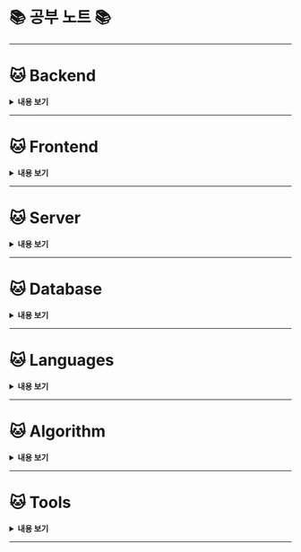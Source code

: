 # 📚 공부 노트 📚

---

# 🐱 Backend

<details>
<summary><strong>내용 보기</strong></summary>

### 🧙‍♀️ Spring

<br>

**Spring AOP**

- [API Verification 공통화](./Backend/Spring/AOP/Spring%20AOP%20-%20API%20Verification%20공통화.md)

<br>

**Transaction**

  - [AOP Transaction & Distributed Transaction](./Backend/Spring/Transaction/AOP-Distributed-Transaction.md)

<br>

**QueryDSL**

  - [QueryDSL (Kotlin)](./Backend/Spring/QueryDSL/Kotlin)
  - [QueryDSL (Java)](./Backend/Spring/QueryDSL/Java)

<br>

**Push & WebHook Alarm**

  - [Slack WebHook 연동](./Backend/WebHook/Slack/Slack%20Web%20Hook%20연동.md)
  - [Discord WebHook 연동](./Backend/WebHook/Discord/Discord%20Bot%20연동.md)

<br>

**Spring WebFlux**

  - [Reactive - Reactive Programming](./Backend/Spring/Reactive/WebFlux/Reactive.md)
  - [Reactive - Project Reactor & Marble Diagram & Scheduler & Operator](./Backend/Spring/Reactive/WebFlux/Reactor/Reactor-Marble-Scheduler.md)
  - [WebClient - Spring WebClient](./Backend/Spring/Reactive/WebClient/Spring%20WebClient.md)

<br>

**WebSocket**

  - [Spring WebSocket - Stomp](./Backend/Spring/WebSocket/WebSocket%20-%20Stomp.md)
  - [Spring WebSocket - 순수 WebSocket API](./Backend/Spring/WebSocket/WebSocket.md)

<br>

**Spring Cloud**

  - [Spring Cloud - Cloud Config Server/Client 구성](./Backend/Spring/Cloud/Cloud-Config/Spring%20Cloud%20Config.md)
  - [Spring Cloud - API Gateway](./Backend/Spring/Cloud/Cloud-Gateway/Cloud-Gateway.md)
  - [Spring Cloud Sleuth + Zipkin을 이용한 분산 로그 추적](./Backend/Spring/Trace/Zipkin/Zipkin.md)

<br>

**Global Exception Handling**

  - [Global Exception Handling](./Backend/Spring/Utils/Exception/Global%20Exception%20Handling.md)

<br>

**Security + OAuth2 + SMTP**

  - [Security 구현](./Backend/Spring/Security/Spring%20Security/Spring%20Security.md)
  - [Google OAuth2 적용](./Backend/Spring/Security/Google%20OAuth2/Google%20OAuth2.md)
  - [Facebook OAuth2 적용](./Backend/Spring/Security/Facebook%20OAuth2/Facebook%20OAuth2.md)
  - [이메일 인증 기능 구현(Google SMTP & Redis)](./Backend/Spring/Security/Email/비밀번호%20찾기%20&%20재설정%20기능%20구현(Google%20SMTP).md)

<br>

**File I/O**

  - [Recursive를 이용한 파일 삭제](./Backend/IO/File-IO.md)

<br>

**Utils**

  - [Swagger API 문서화](./Backend/Spring/Utils/Swagger/Swagger%20API.md)
  - [Spring ehCache & DevTools](./Backend/Spring/Utils/Spring%20ehCache%20&%20DevTools.md)
  - [Jar 실행 옵션](./Backend/Spring/Deploy/Jar%20Start%20Option.md)
  - [Logback 설정](./Backend/Spring/Deploy/Logback.md)
  - [Publish Maven Local](./Backend/Spring/Utils/Publish/Publish%20Maven%20Local.md)

<br>

**Error**

  - [HikariCP - Thread Starvation & Clock Leap Detection](./Error/Spring/Thread-Starvation/HikariCP%20-%20Thread%20Starvation.md)
  - [WebClient - DataBufferLimitException 해결 (WebClient Buffer를 늘리지 않는 방법)](./Error/Spring/DataBufferLimit/DataBufferLimitException%20-%20Webflux%20버퍼%20크기%20제한%20초과.md)

<br>

### 🧙‍♀️ Multi-Threading & Concurrency

- [🐱 Repository 방문하기 🐱](https://github.com/spacedustz/Performance-Optimization)

<br>

### 🧙‍♀️ Design Pattern & 성능 최적화

- [Producer-Consumer 패턴 with RabbitMQ](./Backend/Design-Pattern/Producer-Consumer/Producer%20Consumer%20Pattern.md)
- [트리순회(MPTT) 방식을 이용한 조회 성능 최적화](./Backend/Spring/Performance-Optimization/MPTT.md)
- [CQRS Pattern](./Backend/Design-Pattern/CQRS-Pattern/CQRS-Pattern.md)

<br>

### 🧙‍♀️ Message Queue

- [RabbitMQ 기본 Pub/Sub 구현](./Backend/Message-Queue/RabbitMQ/기본구조/RabbitMQ%20-%20PubSub.md)
- [RabbitMQ Basic Consume 방식 구현](./Backend/Message-Queue/RabbitMQ/Basic-Consume/RabbitMQ%20-%20Basic%20Consume.md)
- [RabbitMQ Clustering](./Backend/Message-Queue/RabbitMQ/Clustering/Clustering.md)
- [RabbitMQ Dead Letter Exchange & TTL 설정](./Backend/Message-Queue/RabbitMQ/Dead-Letter-Exchange/RabbitMQ-Dead%20Letter%20Exchange-TTL.md)
- [RabbitMQ 성능 파라미터](./Backend/Message-Queue/RabbitMQ/성능파라미터/성능%20파라미터.md)

<br>

- [Apache Kafka 구현 - Producer & Consumer](./Backend/Message-Queue/Kafka/Kafka.md)

<br>

### 🧙‍♀️ Streaming

- [Live Streaming 이해하기](./Backend/Streaming/Live-Streaming/Live%20Streaming%20이해하기.md)
- [FFmpeg 기본 사용법](./Backend/Streaming/FFmpeg/FFmpeg.md)
- [GStreamer Pipeline](./Backend/Streaming/GStreamer/Gstreamer.md)
- [FFmpeg을 이용한 RTSP Stream -> HLS 변환(실시간 스트리밍)](./Backend/Streaming/HLS/RTSP%20to%20HLS.md)
- [RTSP Steam 영상 녹화 스케쥴러](./Backend/Streaming/Recording/Recording%20RTSP%20Stream%20to%20mp4.md)

<br>

### 🧙‍♀️ Test

- [Apache Jmeter - 처리량 측정 & 테스트](./Backend/Test/Apache-Jmeter/Apache%20Jmeter.md)

<br>

### 🧙‍♀️ Error

**Spring**

- [HikariCP - Thread Starvation & Clock Leap Detection](./Error/Spring/Thread-Starvation/HikariCP%20-%20Thread%20Starvation.md)

<br>

**Jenkins**

- [Jenkins - Credential & Web Hook Error](./Error/Jenkins/Jenkins%20-%20Credential%20&%20Web%20Hook%20Error.md)

<br>

**MySQL**

- [Mysql - Global Transaction Identifier Error (GTID)](./Error/MySQL/MySQL%20-%20Global%20Transaction%20Identifier%20Error%20(GTID).md)

<br>

**Server**

- [Ubuntu - OpenGL Initialize Exception](./Server/Error/OpenGL%20-%20glxinfo%20initialize%20exception.md)
- [Ubuntu Nouveau Kernel Driver 제거](./Server/Error/Ubuntu%20-%20Nouveau%20Kernel%20Driver%20제거.md)
- [NVIDIA-SMI GPL-incompatible module Error](./Server/Error/NVIDIA/NVIDIA-SMI%20GPL-incompatible%20module%20Error.md)

<br>

**Kotlin**

-[Kotlin - mark, reset not supported](./Error/Kotlin/Kotlin%20-%20mark,%20reset%20not%20supported.md) 

</details>

---

# 🐱 Frontend

<details>
<summary><strong>내용 보기</strong></summary>

### 🧙‍♀️ React

- [Yarn 기반 프로젝트 생성](./Frontend/React/Yarn%20사용법.md)
- [React 핵심 개념들](./Frontend/React/React.md)
- [React Markdown을 이용한 글쓰기 기능 개발](./Frontend/React/Markdown/Markdown.md)
- [Zustand 상태 관리](./Frontend/React/Zustand.md)
- [Kakao Map API](./Frontend/React/Map/Kakao/KakaoMap.md)

<br>

### 🧙‍♀️ Flutter

**위젯**

- [Stateless & Stateful Widget](./Frontend/Flutter/Widget/State/Stateless-Stateful.md)
- [Route - 경로 & 화면 매핑](./Frontend/Flutter/Widget/Route/Route.md)
- [Column & Row & Expanded Widget](./Frontend/Flutter/Widget/Row-Column-Expanded/Column-Row-Expanded.md)
- [Container & SizeBox Widget](./Frontend/Flutter/Widget/Container-SizeBox/Container-SizeBox.md)
- [Elevated Button & List View Widget](./Frontend/Flutter/Widget/ElevateButton-ListView/ElevatedButton-ListView.md)
- [Text Field Widget(입력값 받기)](./Frontend/Flutter/Widget/TextField/TextField.md)

<br>

**상태 관리**

- [setState - Update Widget & Re-draw UI](./Frontend/Flutter/State/SetState/SetState.md)
- [Value Notifier - 더 간단하고 명확한 상태 관리](./Frontend/Flutter/State/Value-Notifier/Value-Notifier.md)

<br>

**Navigation & Routing**

- [Navigating Screen & Argument(Object) 전달](./Frontend/Flutter/Navigation/Navigator-Object/Navigator-Object.md)
- [Navigation Bar & TapBar & Drawer](./Frontend/Flutter/Navigation/Bar-Drawer/Bar-Drawer.md)

</details>

---

# 🐱 Server

<details>
<summary><strong>내용 보기</strong></summary>

### 🧙‍ Kubernetes

- [경량 쿠버네티스 k3s 구축 - Ubuntu 22.04 LTS](./Server/Kubernetes/k3s/Ubuntu-k3s-Installation.md)
- [k8s 기본 Objects](./Server/Kubernetes/k8s)

<br>

### 🧙‍♀️ CI & CD

> **Jenkins Declarative Pipeline 방식 Blud/Green 무중단 배포**

Nginx + AWS Application Load Balancer(ALB)를 이용한 트래픽 로드밸런싱과,

Blue, Green Docker Container로의 Proxy 방향 전환을 통한 Jenkins Declarative Pipeline 방식의 무중단 배포 구현

- [Jenkins Declarative Pipeline 구축하기 1](./Server/CI%20&%20CD/Jenkins/Declarative%20Pipeline%20방식/Jenkins-Declarative-1.md)

- [Jenkins Declarative Pipeline 구축하기 2](./Server/CI%20&%20CD/Jenkins/Declarative%20Pipeline%20방식/Jenkins-Declarative-2.md)

<br>

> **Jenkins FreeStyle CI & CD**

Nginx Reverse Proxy를 이용한 내부망 Docker Jenkins Container에 배포 Trigger 전달

- [Jenkins CI & CD](./Server/CI%20&%20CD/Jenkins/FreeStyle%20방식/Jenkins%20CI%20&%20CD%20+%20Nginx%20Reverse%20Proxy.md)

<br>

### Metric Visualization

- [Prometheus & Grafana - Monitoring System](./Server/Metrics/Grafana/Grafana.md)

<br>

### Nginx Contents Server

- [Nginx - Static Contents Server](./Server/Nginx/Nginx%20File%20Server.md)

<br>

### 🧙‍♀️ Script

**Windows**

- [[Script File] TimeConditionBatch.bat](./Server/Script/Windows/TimeConditionBatch.bat) - 특정 시간대에만 특정 프로그램들을 실행하고 헬스체크를 수행하는 배치파일


<br>

**Linux**


- [[Script File] GPU-Driver.sh](./Server/Script/Linux/GPU-Driver.sh) - Nvidia Driver, Cuda Tool Kit, OpenGL 세팅 스크립트
- [[Script File] Remove-Nouveau.sh](./Server/Script/Linux/Remove-Nouveau-Kernel-Driver.sh) - Nvidia Driver와 충돌나는 Nouveau 커널 드라이버 제거 스크립트
- [[Script File] Redhat-Default-Setting.sh](./Server/Script/Linux/Redhat-Default-Setting.sh) - Reahat Enterprise 서버 기본 세팅 스크립트
- [[Script File] Ubuntu-Default-Setting.sh](./Server/Script/Linux/Ubuntu-Default-Settings.sh) - Ubuntu 22.04 LTS 버전 서버 기본 세팅 스크립트
- [[Script File] Run-FFmpeg.sh](./Server/Script/Linux/Run-FFmpeg.sh) - x개의 FFmpeg 프로세스 실행 및 .ts파일, .m3u8파일 생성 스크립트

<br>

### 🧙‍♀️ Network

- [Global Private Network 구성 - ZeroTier](./Server/Network/Zerotier.md)

<br>

### 🧙‍♀️ Remote GUI

- [Tiger VNC를 이용한 Remote GUI 환경 구축](./Server/Remote/TigerVNC.md)

<br>

### 🧙‍♀️ Utils

- [Docker-Compose](./Server/Container/Docker-Compose.md)
- [Docker Data Path 수정](./Server/Container/Docker-Data-Path-수정.md)
- [Ubuntu Desktop GUI 응답없을떄 GUI Repair 방법](./Server/Utils/GUI%20Repair.md)
- [Linux Shell Script 작성 시 타 운영체재 개행 치환](./Server/Utils/개행%20제거.md)
- [NTP - 시간 동기화](./Server/Utils/시간동기화/시간%20동기화.md)
- [좀비 프로세스 죽이기](./Server/Utils/좀비%20프로세스%20죽이기.md)
- [Ubuntu LTS 버전별 IP 변경](./Server/Utils/Ubuntu%20버전별%20IP%20변경.md)
- [주기적인 CronTab 실행](./Server/Utils/Cron/CronTab.md)
- [Linux Server Spec 확인](./Server/Utils/Server%20Spec%20확인.md)
- [디렉토리 용량 파악](./Server/Utils/용량확인.md)
- [LVM Volume 증설](./Server/Utils/LVM-논리불륨-증설.md)
- [CIFS-Mount](./Server/Redmine/CIFS-Mount.md)

</details>

---

# 🐱 Database

<details>
<summary><strong>내용 보기</strong></summary>

### 🧙‍♀️ MySQL

- [Global Transaction Identifier - Firebase to AWS RDS 데이터 이전](./Database/MySQL/GTID/GTID.md)

<br>

### 🧙‍♀️ MariaDB

- [MariaDB 기본 명령어](./Database/MariaDB/기본%20명령어.md)
- [Table Range Partitioning](./Database/MariaDB/Range%20Partitioning.md)

<br>

### 🧙‍♀️ Redis

- [Redis 기본 사용법](./Database/Redis/Redis%20기본%20사용법.md)
- [Redis Publish & Subscribe Pattern (RabbitMQ)](./Database/Redis/PubSub/Pub%20&%20Sub%20Pattern%20(Spring%20Data%20Redis%20+%20React%20TypeScript).md)

<br>

### 🧙‍♀️ Mongo DB

- [MongoDB 기본 사용법](./Database/MongoDB/기본%20사용법/MongoDB%20기본%20사용법.md)

</details>

---

# 🐱 Languages

<details>
<summary><strong>내용 보기</strong></summary>

### 🧙‍♀️ MarkUp & Style Sheet

- [자주 쓰는 Tag & WireFrame](./Languages/MarkUp%20&%20StyleSheet/1/1.%20자주쓰는%20HTML&CSS와%20WireFrame.md)
- [FlexBox - Layout 설계](./Languages/MarkUp%20&%20StyleSheet/2/2.%20Flexbox.md)
- [ARGB & BootStrap](./Languages/MarkUp%20&%20StyleSheet/3/3.%20ARGB와%20BootStrap.md)

<br>

### 🧙‍♀️ Java

- [Windows Power Shell 명령어 실행](./Languages/Java/CMD/Java에서%20Windows%20Power%20Shell%20명령어%20실행.md)

<br>

### 🧙‍♀️ Python

- [Python 개발 환경 세팅](./Languages/Python/개발환경세팅.md)
- [Server Health Check Script](./Languages/Python/Health-Check.md)

<br>

### 🧙‍♀️ JavaScript

- [Optional Channing](./Languages/JavaScript/Optional%20Channing.md)
- [Stomp.js - WebSocket Subscribe](./Languages/JavaScript/WebSocket.md)

<br>

### 🧙‍♀️ TypeScript

- [TypeScript 기본 문법 정리](./Languages/TypeScript/기본문법.md)

</details>

---

# 🐱 Algorithm

<details>
<summary><strong>내용 보기</strong></summary>

- [알고리즘 기본 개념](./Algorithm/기본개념/알고리즘-기본개념.md)
- [Dynamic Programming](./Algorithm/Dynamic%20Programming/Dynamic%20Programming.md)
- [DFS & BFS](./Algorithm/DFS%20&%20BFS.md)
- [Flood Fill Algorithm](./Algorithm/Flood%20Fill.md)

<br>

**정렬**
- [Sort - 정렬](Algorithm/Sort/Sort.md)

<br>

**탐색**
- [Sequential Search - 순차 탐색](./Algorithm/탐색/순차탐색.md)
- [Binary Search - 이진 탐색](./Algorithm/탐색/이진탐색.md)
- [BST - 이진 탐색 트리](./Algorithm/탐색/이진탐색트리/이진%20탐색%20트리.md)
- [BBST - 2-3-4 트리](./Algorithm/탐색/2-3-4트리/2-3-4%20트리.md)
- [Red-Black Tree](./Algorithm/탐색/Red-Black-Tree/Red-Black%20Tree.md)
- [B-Tree](./Algorithm/탐색/B-Tree/B-Tree.md)

</details>

---

# 🐱 Tools

<details>
<summary><strong>내용 보기</strong></summary>

### 🧙‍♀️ Git

- [전체 Commit Author 변경 & Commit 되돌리기](./DevTools/Git/전체%20Commit%20Author%20변경%20&%20커밋%20되돌리기.md)
- [Git Tag 사용법](./DevTools/Git/Tag.md)
- [MacOS Settings](./DevTools/MacOS/MacOS%20Settings.md)
- [Obsidian Settings](./DevTools/Obsidian/Obsidian%20Settings.md)

</details>

---